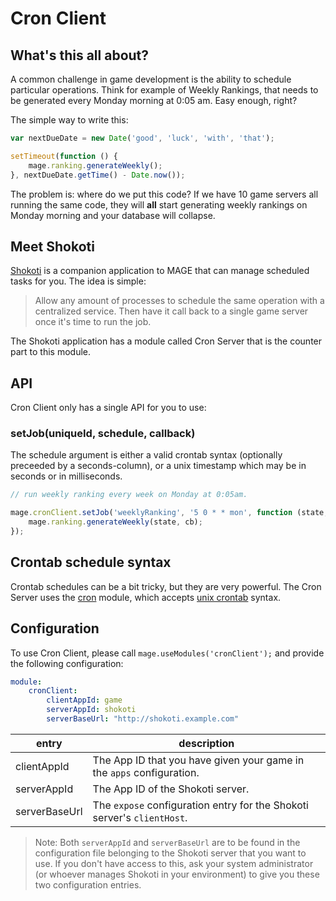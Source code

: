 # Cron Client


## What's this all about?

A common challenge in game development is the ability to schedule particular operations. Think for
example of Weekly Rankings, that needs to be generated every Monday morning at 0:05 am. Easy enough,
right?

The simple way to write this:

```javascript
var nextDueDate = new Date('good', 'luck', 'with', 'that');

setTimeout(function () {
	mage.ranking.generateWeekly();
}, nextDueDate.getTime() - Date.now());
```

The problem is: where do we put this code? If we have 10 game servers all running the same code,
they will **all** start generating weekly rankings on Monday morning and your database will
collapse.


## Meet Shokoti

[Shokoti](https://github.com/Wizcorp/shokoti) is a companion application to MAGE that can manage
scheduled tasks for you. The idea is simple:

> Allow any amount of processes to schedule the same operation with a centralized service. Then have
> it call back to a single game server once it's time to run the job.

The Shokoti application has a module called Cron Server that is the counter part to this module.


## API

Cron Client only has a single API for you to use:

### setJob(uniqueId, schedule, callback)

The schedule argument is either a valid crontab syntax (optionally preceeded by a seconds-column),
or a unix timestamp which may be in seconds or in milliseconds.

```javascript
// run weekly ranking every week on Monday at 0:05am.

mage.cronClient.setJob('weeklyRanking', '5 0 * * mon', function (state, cb) {
	mage.ranking.generateWeekly(state, cb);
});
```


## Crontab schedule syntax

Crontab schedules can be a bit tricky, but they are very powerful. The Cron Server uses the
[cron](https://npmjs.org/package/cron) module, which accepts [unix crontab](http://crontab.org)
syntax.


## Configuration

To use Cron Client, please call `mage.useModules('cronClient');` and provide the following
configuration:

```yaml
module:
    cronClient:
        clientAppId: game
        serverAppId: shokoti
        serverBaseUrl: "http://shokoti.example.com"
```

| entry         | description                                                             |
|---------------|-------------------------------------------------------------------------|
| clientAppId   | The App ID that you have given your game in the `apps` configuration.   |
| serverAppId   | The App ID of the Shokoti server.                                       |
| serverBaseUrl | The `expose` configuration entry for the Shokoti server's `clientHost`. |

> Note: Both `serverAppId` and `serverBaseUrl` are to be found in the configuration file belonging
> to the Shokoti server that you want to use. If you don't have access to this, ask your system
> administrator (or whoever manages Shokoti in your environment) to give you these two configuration
> entries.
